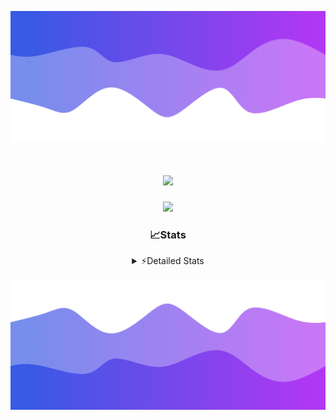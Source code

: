 ![Header](./header.png)
<div align="center">

<h1 align="center">
  <a href="https://git.io/typing-svg">
    <img src="https://readme-typing-svg.herokuapp.com/?lines=Hello,+There!+%F0%9F%91%8B;This+is+chicho.;Owner+on+Ocean;&center=true&size=25">
  </a>
</h1>
  
<p align="center">
  <img src="https://lanyard.cnrad.dev/api/852683595378196480" />
</p>

### 📈Stats
<details>
    <summary> ⚡Detailed Stats</summary>
    <br/>

<!--START_SECTION:waka-->
![Code Time](http://img.shields.io/badge/Code%20Time-813%20hrs%2042%20mins-blue)

![Profile Views](http://img.shields.io/badge/Profile%20Views-20-blue)

**🐱 My GitHub Data** 

> 📦 78.5 kB Used in GitHub's Storage 
 > 
> 🏆 29 Contributions in the Year 2024
 > 
> 🚫 Not Opted to Hire
 > 
> 📜 15 Public Repositories 
 > 
> 🔑 8 Private Repositories 
 > 
**I'm a Night 🦉** 

```text
🌞 Morning                24 commits          ██░░░░░░░░░░░░░░░░░░░░░░░   06.32 % 
🌆 Daytime                51 commits          ███░░░░░░░░░░░░░░░░░░░░░░   13.42 % 
🌃 Evening                165 commits         ███████████░░░░░░░░░░░░░░   43.42 % 
🌙 Night                  140 commits         █████████░░░░░░░░░░░░░░░░   36.84 % 
```
📅 **I'm Most Productive on Tuesday** 

```text
Monday                   25 commits          ██░░░░░░░░░░░░░░░░░░░░░░░   06.58 % 
Tuesday                  107 commits         ███████░░░░░░░░░░░░░░░░░░   28.16 % 
Wednesday                79 commits          █████░░░░░░░░░░░░░░░░░░░░   20.79 % 
Thursday                 59 commits          ████░░░░░░░░░░░░░░░░░░░░░   15.53 % 
Friday                   39 commits          ███░░░░░░░░░░░░░░░░░░░░░░   10.26 % 
Saturday                 35 commits          ██░░░░░░░░░░░░░░░░░░░░░░░   09.21 % 
Sunday                   36 commits          ██░░░░░░░░░░░░░░░░░░░░░░░   09.47 % 
```


📊 **This Week I Spent My Time On** 

```text
🕑︎ Time Zone: America/Argentina/Buenos_Aires

💬 Programming Languages: 
TypeScript               9 hrs 8 mins        █████████████░░░░░░░░░░░░   52.93 % 
Astro                    6 hrs 2 mins        █████████░░░░░░░░░░░░░░░░   35.02 % 
Python                   1 hr 26 mins        ██░░░░░░░░░░░░░░░░░░░░░░░   08.35 % 
JavaScript               15 mins             ░░░░░░░░░░░░░░░░░░░░░░░░░   01.48 % 
Bash                     8 mins              ░░░░░░░░░░░░░░░░░░░░░░░░░   00.85 % 

🔥 Editors: 
VS Code                  17 hrs 15 mins      █████████████████████████   100.00 % 

🐱‍💻 Projects: 
ampararweb               15 hrs 36 mins      ███████████████████████░░   90.44 % 
Unknown Project          1 hr 36 mins        ██░░░░░░░░░░░░░░░░░░░░░░░   09.33 % 
dist                     1 min               ░░░░░░░░░░░░░░░░░░░░░░░░░   00.12 % 
OceanW                   1 min               ░░░░░░░░░░░░░░░░░░░░░░░░░   00.11 % 

💻 Operating System: 
Windows                  10 hrs 6 mins       ███████████████░░░░░░░░░░   58.50 % 
Mac                      7 hrs 9 mins        ██████████░░░░░░░░░░░░░░░   41.50 % 
```

**I Mostly Code in JavaScript** 

```text
JavaScript               8 repos             ███████░░░░░░░░░░░░░░░░░░   26.67 % 
HTML                     7 repos             ██████░░░░░░░░░░░░░░░░░░░   23.33 % 
C#                       2 repos             ██░░░░░░░░░░░░░░░░░░░░░░░   06.67 % 
TypeScript               1 repo              █░░░░░░░░░░░░░░░░░░░░░░░░   03.33 % 
SCSS                     1 repo              █░░░░░░░░░░░░░░░░░░░░░░░░   03.33 % 
```




 Last Updated on 12/08/2024 23:15:12 UTC
<!--END_SECTION:waka-->
</details>

![Footer](./footer.png)
